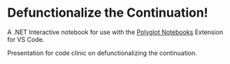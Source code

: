 # Defunctionalize the Continuation!

A .NET Interactive notebook for use with the [Polyglot Notebooks](https://marketplace.visualstudio.com/items?itemName=ms-dotnettools.dotnet-interactive-vscode) Extension for VS Code.

Presentation for code clinic on defunctionalizing the continuation.

